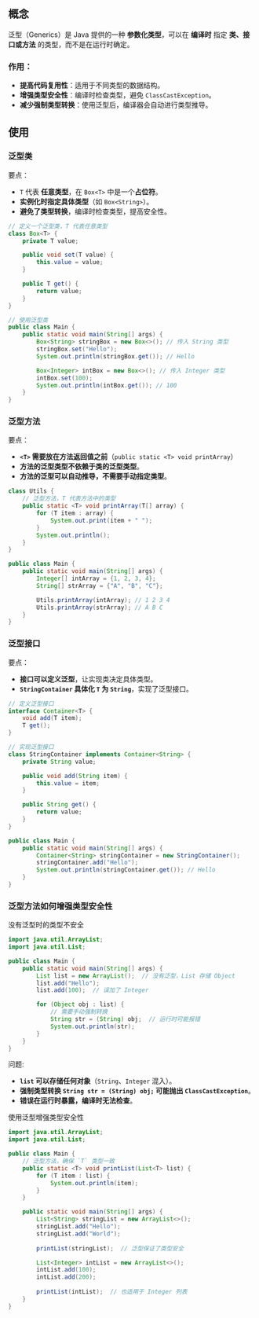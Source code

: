 ## 概念
泛型（Generics）是 Java 提供的一种 **参数化类型**，可以在 **编译时** 指定 **类、接口或方法** 的类型，而不是在运行时确定。
### 作用：
- **提高代码复用性**：适用于不同类型的数据结构。
- **增强类型安全性**：编译时检查类型，避免 `ClassCastException`。
- **减少强制类型转换**：使用泛型后，编译器会自动进行类型推导。

## 使用
### 泛型类
要点：
- `T` 代表 **任意类型**，在 `Box<T>` 中是一个**占位符**。
- **实例化时指定具体类型**（如 `Box<String>`）。
- **避免了类型转换**，编译时检查类型，提高安全性。
```java
// 定义一个泛型类，T 代表任意类型
class Box<T> {
    private T value;

    public void set(T value) {
        this.value = value;
    }

    public T get() {
        return value;
    }
}

// 使用泛型类
public class Main {
    public static void main(String[] args) {
        Box<String> stringBox = new Box<>(); // 传入 String 类型
        stringBox.set("Hello");
        System.out.println(stringBox.get()); // Hello

        Box<Integer> intBox = new Box<>(); // 传入 Integer 类型
        intBox.set(100);
        System.out.println(intBox.get()); // 100
    }
}
```

### 泛型方法
要点：
- **`<T>` 需要放在方法返回值之前**（`public static <T> void printArray`）
- **方法的泛型类型不依赖于类的泛型类型**。
- **方法的泛型可以自动推导，不需要手动指定类型**。

```java
class Utils {
    // 泛型方法，T 代表方法中的类型
    public static <T> void printArray(T[] array) {
        for (T item : array) {
            System.out.print(item + " ");
        }
        System.out.println();
    }
}

public class Main {
    public static void main(String[] args) {
        Integer[] intArray = {1, 2, 3, 4};
        String[] strArray = {"A", "B", "C"};

        Utils.printArray(intArray); // 1 2 3 4
        Utils.printArray(strArray); // A B C
    }
}
```


### 泛型接口
要点：
- **接口可以定义泛型**，让实现类决定具体类型。
- **`StringContainer` 具体化 `T` 为 `String`**，实现了泛型接口。

```java
// 定义泛型接口
interface Container<T> {
    void add(T item);
    T get();
}

// 实现泛型接口
class StringContainer implements Container<String> {
    private String value;

    public void add(String item) {
        this.value = item;
    }

    public String get() {
        return value;
    }
}

public class Main {
    public static void main(String[] args) {
        Container<String> stringContainer = new StringContainer();
        stringContainer.add("Hello");
        System.out.println(stringContainer.get()); // Hello
    }
}

```


### 泛型方法如何增强类型安全性
没有泛型时的类型不安全
```java
import java.util.ArrayList;
import java.util.List;

public class Main {
    public static void main(String[] args) {
        List list = new ArrayList();  // 没有泛型，List 存储 Object
        list.add("Hello");
        list.add(100);  // 误加了 Integer

        for (Object obj : list) {
            // 需要手动强制转换
            String str = (String) obj;  // 运行时可能报错
            System.out.println(str);
        }
    }
}
```
问题:
- **`list` 可以存储任何对象**（`String`、`Integer` 混入）。  
-  **强制类型转换 `String str = (String) obj;` 可能抛出 `ClassCastException`**。  
-  **错误在运行时暴露，编译时无法检查**。

使用泛型增强类型安全性
```java
import java.util.ArrayList;
import java.util.List;

public class Main {
    // 泛型方法，确保 `T` 类型一致
    public static <T> void printList(List<T> list) {
        for (T item : list) {
            System.out.println(item);
        }
    }

    public static void main(String[] args) {
        List<String> stringList = new ArrayList<>();
        stringList.add("Hello");
        stringList.add("World");
        
        printList(stringList);  // 泛型保证了类型安全

        List<Integer> intList = new ArrayList<>();
        intList.add(100);
        intList.add(200);
        
        printList(intList);  // 也适用于 Integer 列表
    }
}

```